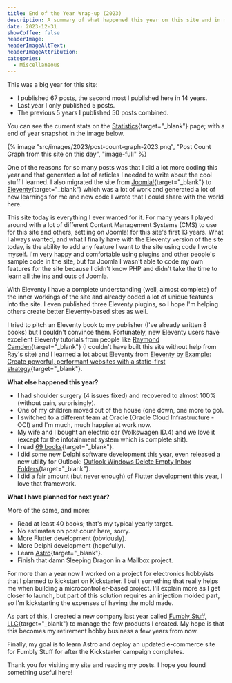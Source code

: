 ```yaml
---
title: End of the Year Wrap-up (2023)
description: A summary of what happened this year on this site and in my life.
date: 2023-12-31
showCoffee: false
headerImage: 
headerImageAltText: 
headerImageAttribution: 
categories:
  - Miscellaneous
---
```


This was a big year for this site:

* I published 67 posts, the second most I published here in 14 years.
* Last year I only published 5 posts.
* The previous 5 years I published 50 posts combined.

You can see the current stats on the [Statistics](/statistics){target="_blank"} page; with a end of year snapshot in the image below.

{% image "src/images/2023/post-count-graph-2023.png", "Post Count Graph from this site on this day", "image-full" %}

One of the reasons for so many posts was that I did a lot more coding this year and that generated a lot of articles I needed to write about the cool stuff I learned. I also migrated the site from [Joomla!](https://www.joomla.org/){target="_blank"} to [Eleventy](https://www.11ty.dev/){target="_blank"} which was a lot of work and generated a lot of new learnings for me and new code I wrote that I could share with the world here.

This site today is everything I ever wanted for it. For many years I played around with a lot of different Content Management Systems (CMS) to use for this site and others, settling on Joomla! for this site's first 13 years. What I always wanted, and what I finally have with the Eleventy version of the site today, is the ability to add any feature I want to the site using code I wrote myself. I'm very happy and comfortable using plugins and other people's sample code in the site, but for Joomla I wasn't able to code my own features for the site because I didn't know PHP and didn't take the time to learn all the ins and outs of Joomla.

With Eleventy I have a complete understanding (well, almost complete) of the inner workings of the site and already coded a lot of unique features into the site. I even published three Eleventy plugins, so I hope I'm helping others create better Eleventy-based sites as well.

I tried to pitch an Eleventy book to my publisher (I've already written 8 books) but I couldn't convince them. Fortunately, new Eleventy users have excellent Eleventy tutorials from people like [Raymond Camden](https://www.raymondcamden.com/){target="_blank"} (I couldn't have built this site without help from Ray's site) and I learned a lot about Eleventy from [Eleventy by Example: Create powerful, performant websites with a static-first strategy](https://www.amazon.com/Eleventy-Example-powerful-performant-static-first/dp/1804610496){target="_blank"}.

**What else happened this year?**

* I had shoulder surgery (4 issues fixed) and recovered to almost 100% (without pain, surprisingly).
* One of my children moved out of the house (one down, one more to go).
* I switched to a different team at Oracle (Oracle Cloud Infrastructure - OCI) and I'm much, much happier at work now.
* My wife and I bought an electric car (Volkswagen ID.4) and we love it (except for the infotainment system which is complete shit).
* I read [69 books](https://www.goodreads.com/user/show/51500942-john-wargo){target="_blank"}.
* I did some new Delphi software development this year, even released a new utility for Outlook: [Outlook Windows Delete Empty Inbox Folders](/posts/2023/outlook-windows-delete-empty-inbox-folders/){target="_blank"}.
* I did a fair amount (but never enough) of Flutter development this year, I love that framework.

**What I have planned for next year?**

More of the same, and more:

* Read at least 40 books; that's my typical yearly target.
* No estimates on post count here, sorry.
* More Flutter development (obviously).
* More Delphi development (hopefully).
* Learn [Astro](https://astro.build/){target="_blank"}.
* Finish that damn Sleeping Dragon in a Mailbox project.

For more than a year now I worked on a project for electronics hobbyists that I planned to kickstart on Kickstarter. I built something that really helps me when building a microcontroller-based project. I'll explain more as I get closer to launch, but part of this solution requires an injection molded part, so I'm kickstarting the expenses of having the mold made.

As part of this, I created a new company last year called [Fumbly Stuff, LLC](https://fumblystuff.com/){target="_blank"} to manage the few products I created. My hope is that this becomes my retirement hobby business a few years from now.

Finally, my goal is to learn Astro and deploy an updated e-commerce site for Fumbly Stuff for after the Kickstarter campaign completes.

Thank you for visiting my site and reading my posts. I hope you found something useful here!